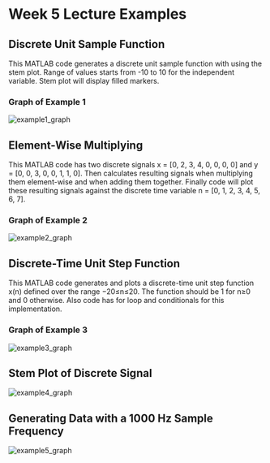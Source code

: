 # Week 5 Lecture Examples 
## Discrete Unit Sample Function
This MATLAB code generates a discrete unit sample function with using the stem plot. Range of values starts from -10 to 10 for the independent variable. Stem plot will display filled markers.
### Graph of Example 1
![example1_graph](https://github.com/darthvulpix444/MATLABExamples/assets/130919543/a5c6fc39-4101-44b1-a0b8-22ccbc93a00e)
## Element-Wise Multiplying
This MATLAB code has two discrete signals x = [0, 2, 3, 4, 0, 0, 0, 0] and y = [0, 0, 3, 0, 0, 1, 1, 0]. Then calculates resulting signals when multiplying them element-wise and when adding them together. Finally code will plot these resulting signals against the discrete time variable n = [0, 1, 2, 3, 4, 5, 6, 7].
### Graph of Example 2
![example2_graph](https://github.com/darthvulpix444/MATLABExamples/assets/130919543/ec6dc578-6d77-4074-9e96-ed36b56bb7d1)

## Discrete-Time Unit Step Function
This MATLAB code generates and plots a discrete-time unit step function x(n) defined over the range −20≤n≤20. The function should be 1 for n≥0 and 0 otherwise. Also code has for loop and conditionals for this implementation.
### Graph of Example 3
![example3_graph](https://github.com/darthvulpix444/MATLABExamples/assets/130919543/fc805e68-774e-4777-acac-3a3890c59f1f)

## Stem Plot of Discrete Signal
![example4_graph](https://github.com/darthvulpix444/MATLABExamples/assets/130919543/b1e0fe83-d90d-475b-a1ed-d020cf372929)

## Generating Data with a 1000 Hz Sample Frequency
![example5_graph](https://github.com/darthvulpix444/MATLABExamples/assets/130919543/c07ae102-5f93-4481-b9ee-4fef24bfe178)
